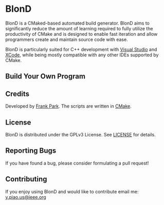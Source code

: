BlonD
=====

BlonD is a CMaked-based automated build generator. BlonD aims to significantly reduce the amount of learning required to fully utilize the productivity of CMake and is designed to enable fast iteration and allow programmers create and maintain source code with ease.

BlonD is particularly suited for C++ development with [Visual Studio](http://www.visualstudio.com/) and [XCode](https://developer.apple.com/xcode/), while being mostly compatible with any other IDEs supported by CMake.

Build Your Own Program
----------------------



Credits
-------

Developed by [Frank Park](https://www.linkedin.com/profile/view?id=365243381). The scripts are written in [CMake](http://www.cmake.org/).

License
-------

BlonD is distributed under the GPLv3 License.
See [LICENSE](https://raw.github.com/piaoasd123/CMake/master/LICENSE) for details.

Reporting Bugs
--------------

If you have found a bug, please consider formulating a pull request!

Contributing
------------

If you enjoy using BlonD and would like to contribute email me: y.piao.us@ieee.org